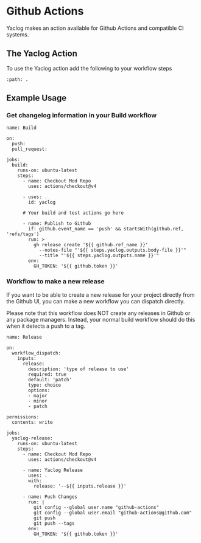 # Github Actions

Yaclog makes an action available for Github Actions and compatible CI systems.

## The Yaclog Action

To use the Yaclog action add the following to your workflow steps

```{gha:action}
:path: .
```

## Example Usage

### Get changelog information in your Build workflow

```{gha:example}
name: Build

on:
  push:
  pull_request:

jobs:
  build:
    runs-on: ubuntu-latest
    steps:
      - name: Checkout Mod Repo
        uses: actions/checkout@v4
        
      - uses: .
        id: yaclog
        
      # Your build and test actions go here
        
      - name: Publish to Github
        if: github.event_name == 'push' && startsWith(github.ref, 'refs/tags')
        run: >
          gh release create '${{ github.ref_name }}' 
            --notes-file "'${{ steps.yaclog.outputs.body-file }}'" 
            --title "'${{ steps.yaclog.outputs.name }}'" 
        env:
          GH_TOKEN: '${{ github.token }}'

```

### Workflow to make a new release

If you want to be able to create a new release for your project directly from the Github UI, you can make a new workflow
you can dispatch directly. 

Please note that this workflow does NOT create any releases in Github or any package managers. Instead, your normal build workflow should do this when it detects a push to a tag.

```{gha:example}
name: Release

on:
  workflow_dispatch:
    inputs:
      release:
        description: 'type of release to use'
        required: true
        default: 'patch'
        type: choice
        options:
        - major 
        - minor
        - patch

permissions:
  contents: write

jobs:
  yaclog-release:
    runs-on: ubuntu-latest
    steps:
      - name: Checkout Mod Repo
        uses: actions/checkout@v4
      
      - name: Yaclog Release
        uses: .
        with: 
          release: '--${{ inputs.release }}'
          
      - name: Push Changes
        run: |
          git config --global user.name "github-actions"
          git config --global user.email "github-actions@github.com"
          git push
          git push --tags
        env:
          GH_TOKEN: '${{ github.token }}'
```